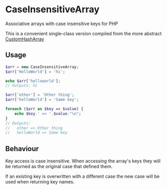CaseInsensitiveArray
====================

Associative arrays with case insensitive keys for PHP

This is a convenient single-class version compiled from the more abstract [CustomHashArray][]

[CustomHashArray]: https://github.com/leijou/CustomHashArray


Usage
-----

```php
$arr = new CaseInsensitiveArray;
$arr['HelloWorld'] = 'hi';

echo $arr['helloworld'];
// Outputs: hi

$arr['other'] = 'Other thing';
$arr['helloWorld'] = 'Same key';

foreach ($arr as $key => $value) {
    echo $key.' => '.$value."\n";
}
// Outputs:
//   other => Other thing
//   helloWorld => Same key
```

Behaviour
---------
Key access is case insensitive. When accessing the array's keys they will be returned as the original case that defined them.

If an existing key is overwritten with a different case the new case will be used when returning key names.
